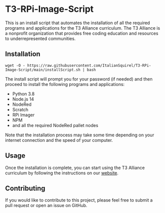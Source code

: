 # T3-RPi-Image-Script

This is an install script that automates the installation of all the required programs and applications for the T3 Alliance curriculum. The T3 Alliance is a nonprofit organization that provides free coding education and resources to underrepresented communities.



## Installation ##

```wget -O - https://raw.githubusercontent.com/ItalianSquirel/T3-RPi-Image-Script/main/installScript.sh | bash```

The install script will prompt you for your password (if needed) and then proceed to install the following programs and applications:

* Python 3.8
* Node.js 14
* NodeRed
* Scratch
* RPi Imager
* NPM
* and all the required NodeRed pallet nodes

Note that the installation process may take some time depending on your internet connection and the speed of your computer.

## Usage ##

Once the installation is complete, you can start using the T3 Alliance curriculum by following the instructions on our [website](makerpace.alaska.edu).

## Contributing ##

If you would like to contribute to this project, please feel free to submit a pull request or open an issue on GitHub.
